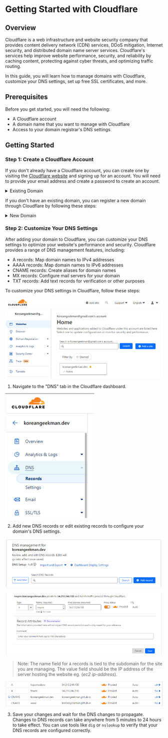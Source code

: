 # Getting Started with Cloudflare

## Overview

Cloudflare is a web infrastructure and website security company that provides content delivery network (CDN) services, DDoS mitigation, Internet security, and distributed domain name server services. Cloudflare's services help improve website performance, security, and reliability by caching content, protecting against cyber threats, and optimizing traffic routing. 

In this guide, you will learn how to manage domains with Cloudflare, customize your DNS settings, set up free SSL certificates, and more.

## Prerequisites

Before you get started, you will need the following:

* A Cloudflare account
* A domain name that you want to manage with Cloudflare
* Access to your domain registrar's DNS settings

## Getting Started

### Step 1: Create a Cloudflare Account

If you don't already have a Cloudflare account, you can create one by visiting the [Cloudflare website](https://www.cloudflare.com/) and signing up for an account. You will need to provide your email address and create a password to create an account.

<details>
<summary>Existing Domain</summary>

### Add Your Domain to Cloudflare

Once you have created a Cloudflare account, you can add your domain to Cloudflare by following these steps:

1. Log in to your Cloudflare account.
2. Click on the "Add a Site" button in the Cloudflare dashboard.
3. Enter your domain name in the "Enter your domain" field and click the "Add Site" button.
4. Cloudflare will scan your domain's DNS records and display them in the Cloudflare dashboard. Review the DNS records and click the "Continue" button to proceed.

### Update Your Domain's Nameservers

After adding your domain to Cloudflare, you will need to update your domain's nameservers to point to Cloudflare's nameservers. To do this, follow these steps:

1. Log in to your domain registrar's website.
2. Navigate to the DNS settings for your domain.

> The location of the DNS settings may vary depending on your domain registrar. Look for an option to manage your domain's nameservers or DNS settings.

3. Update your domain's nameservers to the nameservers provided by Cloudflare. Cloudflare will display the nameservers you need to use in the Cloudflare dashboard.

4. Save your changes and wait for the DNS changes to propagate. This process can take up to 24 hours to complete.
</details>

If you don't have an existing domain, you can register a new domain through Cloudflare by following these steps:

<details>
<summary>New Domain</summary>

### Register a New Domain

1. Log in to your Cloudflare account.
2. Click on the "Register a Domain" button in the Cloudflare dashboard.
3. Enter the domain name you want to register and click the "Search" button to check domain availability.
4. If the domain is available, follow the prompts to complete the domain registration process.

> Note: Domain registration fees may apply. Cloudflare offers domain registration services in addition to DNS management and security services.

5. Once your domain is registered, you can manage it through the Cloudflare dashboard.
</details>

### Step 2: Customize Your DNS Settings

After adding your domain to Cloudflare, you can customize your DNS settings to optimize your website's performance and security. Cloudflare provides a range of DNS management features, including:

* A records: Map domain names to IPv4 addresses
* AAAA records: Map domain names to IPv6 addresses
* CNAME records: Create aliases for domain names
* MX records: Configure mail servers for your domain
* TXT records: Add text records for verification or other purposes

To customize your DNS settings in Cloudflare, follow these steps:

![image](/images/image8.png)

1. Navigate to the "DNS" tab in the Cloudflare dashboard.

![image](/images/image51.png)

2. Add new DNS records or edit existing records to configure your domain's DNS settings.

![image](/images/image46.png)

![image](/images/image9.png)

> Note: The name field for `A` records is tied to the subdomain for the site you are managing. The value field should be the IP address of the server hosting the website eg. (*ec2 ip-address*).

![image](/images/image33.png)

3. Save your changes and wait for the DNS changes to propagate. Changes to DNS records can take anywhere from 5 minutes to 24 hours to take effect. You can use tools like `dig` or `nslookup` to verify that your DNS records are configured correctly.
